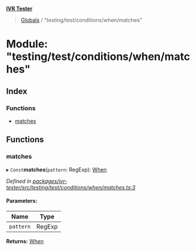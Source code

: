 **[IVR Tester](../README.md)**

> [Globals](../README.md) / "testing/test/conditions/when/matches"

# Module: "testing/test/conditions/when/matches"

## Index

### Functions

* [matches](_testing_test_conditions_when_matches_.md#matches)

## Functions

### matches

▸ `Const`**matches**(`pattern`: RegExp): [When](_testing_test_conditions_when_when_.md#when)

*Defined in [packages/ivr-tester/src/testing/test/conditions/when/matches.ts:3](https://github.com/SketchingDev/ivr-tester/blob/c5ffee0/packages/ivr-tester/src/testing/test/conditions/when/matches.ts#L3)*

#### Parameters:

Name | Type |
------ | ------ |
`pattern` | RegExp |

**Returns:** [When](_testing_test_conditions_when_when_.md#when)
